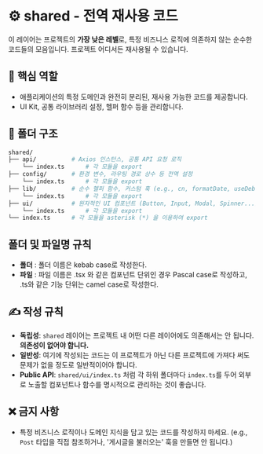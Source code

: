 # ⚙️ shared - 전역 재사용 코드

이 레이어는 프로젝트의 **가장 낮은 레벨**로, 특정 비즈니스 로직에 의존하지 않는 순수한 코드들의 모음입니다. 프로젝트 어디서든 재사용될 수 있습니다.

## 🎯 핵심 역할

- 애플리케이션의 특정 도메인과 완전히 분리된, 재사용 가능한 코드를 제공합니다.
- UI Kit, 공통 라이브러리 설정, 헬퍼 함수 등을 관리합니다.

## 📁 폴더 구조

```bash
shared/
├── api/          # Axios 인스턴스, 공통 API 요청 로직
    └── index.ts      # 각 모듈을 export
├── config/       # 환경 변수, 라우팅 경로 상수 등 전역 설정
    └── index.ts      # 각 모듈을 export
├── lib/          # 순수 헬퍼 함수, 커스텀 훅 (e.g., cn, formatDate, useDebounce)
    └── index.ts      # 각 모듈을 export
├── ui/           # 원자적인 UI 컴포넌트 (Button, Input, Modal, Spinner...)
    └── index.ts      # 각 모듈을 export
└── index.ts      # 각 모듈을 asterisk (*) 을 이용하여 export
```

## 폴더 및 파일명 규칙

- **폴더** : 폴더 이름은 kebab case로 작성한다.
- **파일** : 파일 이름은 .tsx 와 같은 컴포넌트 단위인 경우 Pascal case로 작성하고, .ts와 같은 기능 단위는 camel case로 작성한다.

## ✍️ 작성 규칙

- **독립성**: `shared` 레이어는 프로젝트 내 어떤 다른 레이어에도 의존해서는 안 됩니다. **의존성이 없어야 합니다.**
- **일반성**: 여기에 작성되는 코드는 이 프로젝트가 아닌 다른 프로젝트에 가져다 써도 문제가 없을 정도로 일반적이어야 합니다.
- **Public API**: `shared/ui/index.ts` 처럼 각 하위 폴더마다 `index.ts`를 두어 외부로 노출할 컴포넌트나 함수를 명시적으로 관리하는 것이 좋습니다.

## ❌ 금지 사항

- 특정 비즈니스 로직이나 도메인 지식을 담고 있는 코드를 작성하지 마세요. (e.g., `Post` 타입을 직접 참조하거나, '게시글을 불러오는' 훅을 만들면 안 됩니다.)
